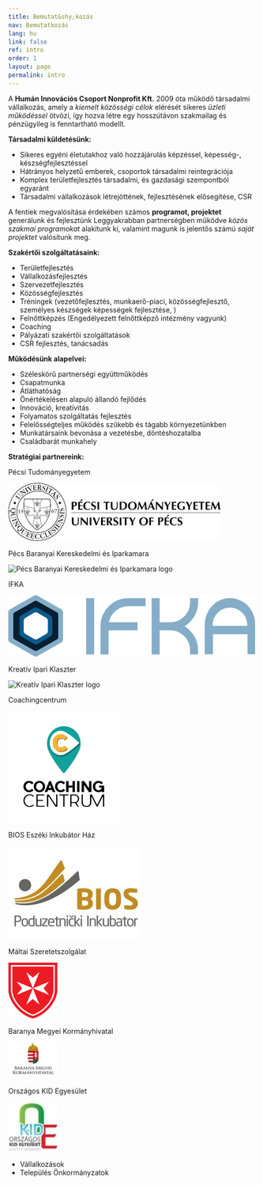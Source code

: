 ```yaml
---
title: Bemutat&shy;kozás
nav: Bemutatkozás
lang: hu
link: false
ref: intro
order: 1
layout: page
permalink: intro
---
```

A **Humán Innovációs Csoport Nonprofit Kft.** 2009 óta működő társadalmi vállalkozás, amely a _kiemelt közösségi célok_ elérését sikeres _üzleti működéssel_ ötvözi, így hozva létre egy hosszútávon szakmailag és pénzügyileg is fenntartható modellt.

**Társadalmi küldetésünk:**

* Sikeres egyéni életutakhoz való hozzájárulás képzéssel, képesség-, készségfejlesztéssel
* Hátrányos helyzetű emberek, csoportok társadalmi reintegrációja
* Komplex területfejlesztés társadalmi, és gazdasági szempontból egyaránt
* Társadalmi vállalkozások létrejöttének, fejlesztésének elősegítése, CSR

A fentiek megvalósítása érdekében számos **programot, projektet** generálunk és  fejlesztünk Leggyakrabban partnerségben működve _közös szakmai programokat_ alakítunk ki, valamint magunk is jelentős számú _saját projektet_ valósítunk meg.

**Szakértői szolgáltatásaink:**

* Területfejlesztés
* Vállalkozásfejlesztés
* Szervezetfejlesztés
* Közösségfejlesztés
* Tréningek (vezetőfejlesztés, munkaerő-piaci, közösségfejlesztő, személyes készségek képességek fejlesztése, )
* Felnőttképzés (Engedélyezett felnőttképző intézmény vagyunk)
* Coaching
* Pályázati szakértői szolgáltatások
* CSR fejlesztés, tanácsadás

**Működésünk alapelvei:**

* Széleskörű partnerségi együttműködés
* Csapatmunka
* Átláthatóság
* Önértékelésen alapuló állandó fejlődés
* Innováció, kreativitás
* Folyamatos szolgáltatás fejlesztés
* Felelősségteljes működés szűkebb és tágabb környezetünkben
* Munkatársaink bevonása a vezetésbe, döntéshozatalba
* Családbarát munkahely

**Stratégiai partnereink:**

Pécsi Tudományegyetem

![Pécsi Tudományegyetem logo](/assets/img/images.png)

Pécs Baranyai Kereskedelmi és Iparkamara

![Pécs Baranyai Kereskedelmi és Iparkamara logo](/assets/img/humán-klub.png)

IFKA

![IFKA logo](/assets/img/ifka-logo.svg)

Kreatív Ipari Klaszter

![Kreatív Ipari Klaszter logo](/assets/img/kreatív-ipari-klaszter.png)

Coachingcentrum

![Coachingcentrum logo](/assets/img/coaching-centrum-logo.png)

BIOS Eszéki Inkubátor Ház

![BIOS logo](/assets/img/bios-logo.jpg)

Máltai Szeretetszolgálat

![Máltai Szeretetszolgálat logo](/assets/img/MMSZ_logo.png)

Baranya Megyei Kormányhivatal

![Baranya Megyei Kormányhivatal logo](/assets/img/logo_kormanyhiv.jpg)

Országos KID Egyesület

![KID Egyesület logo](/assets/img/kid.jpg)

* Vállalkozások
* Település Önkormányzatok

